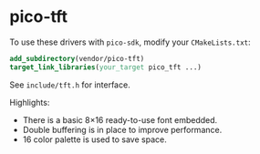 # pico-tft

To use these drivers with `pico-sdk`, modify your `CMakeLists.txt`:

```cmake
add_subdirectory(vendor/pico-tft)
target_link_libraries(your_target pico_tft ...)
```

See `include/tft.h` for interface.

Highlights:

- There is a basic 8×16 ready-to-use font embedded.
- Double buffering is in place to improve performance.
- 16 color palette is used to save space.
